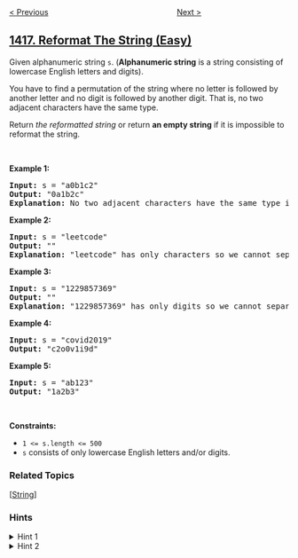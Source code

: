 <!--|This file generated by command(leetcode description); DO NOT EDIT.    |-->
<!--+----------------------------------------------------------------------+-->
<!--|@author    openset <openset.wang@gmail.com>                           |-->
<!--|@link      https://github.com/openset                                 |-->
<!--|@home      https://github.com/openset/leetcode                        |-->
<!--+----------------------------------------------------------------------+-->

[< Previous](../restore-the-array "Restore The Array")
　　　　　　　　　　　　　　　　
[Next >](../display-table-of-food-orders-in-a-restaurant "Display Table of Food Orders in a Restaurant")

## [1417. Reformat The String (Easy)](https://leetcode.com/problems/reformat-the-string "重新格式化字符串")

<p>Given alphanumeric string <code>s</code>. (<strong>Alphanumeric string</strong> is a string consisting of lowercase English letters and digits).</p>

<p>You have to find a permutation of&nbsp;the string where no letter is followed by another letter and no digit is followed by another digit. That is, no two adjacent characters have the same type.</p>

<p>Return <em>the reformatted string</em> or return <strong>an empty string</strong> if it is impossible to reformat the string.</p>

<p>&nbsp;</p>
<p><strong>Example 1:</strong></p>

<pre>
<strong>Input:</strong> s = &quot;a0b1c2&quot;
<strong>Output:</strong> &quot;0a1b2c&quot;
<strong>Explanation:</strong> No two adjacent characters have the same type in &quot;0a1b2c&quot;. &quot;a0b1c2&quot;, &quot;0a1b2c&quot;, &quot;0c2a1b&quot; are also valid permutations.
</pre>

<p><strong>Example 2:</strong></p>

<pre>
<strong>Input:</strong> s = &quot;leetcode&quot;
<strong>Output:</strong> &quot;&quot;
<strong>Explanation:</strong> &quot;leetcode&quot; has only characters so we cannot separate them by digits.
</pre>

<p><strong>Example 3:</strong></p>

<pre>
<strong>Input:</strong> s = &quot;1229857369&quot;
<strong>Output:</strong> &quot;&quot;
<strong>Explanation:</strong> &quot;1229857369&quot; has only digits so we cannot separate them by characters.
</pre>

<p><strong>Example 4:</strong></p>

<pre>
<strong>Input:</strong> s = &quot;covid2019&quot;
<strong>Output:</strong> &quot;c2o0v1i9d&quot;
</pre>

<p><strong>Example 5:</strong></p>

<pre>
<strong>Input:</strong> s = &quot;ab123&quot;
<strong>Output:</strong> &quot;1a2b3&quot;
</pre>

<p>&nbsp;</p>
<p><strong>Constraints:</strong></p>

<ul>
	<li><code>1 &lt;= s.length &lt;= 500</code></li>
	<li><code>s</code> consists of only lowercase English letters and/or digits.</li>
</ul>

### Related Topics
  [[String](../../tag/string/README.md)]

### Hints
<details>
<summary>Hint 1</summary>
Count the number of letters and digits in the string. if cntLetters - cntDigits has any of the values [-1, 0, 1] we have an answer, otherwise we don't have any answer.
</details>

<details>
<summary>Hint 2</summary>
Build the string anyway as you wish. Keep in mind that you need to start with the type that have more characters if cntLetters ≠ cntDigits.
</details>

